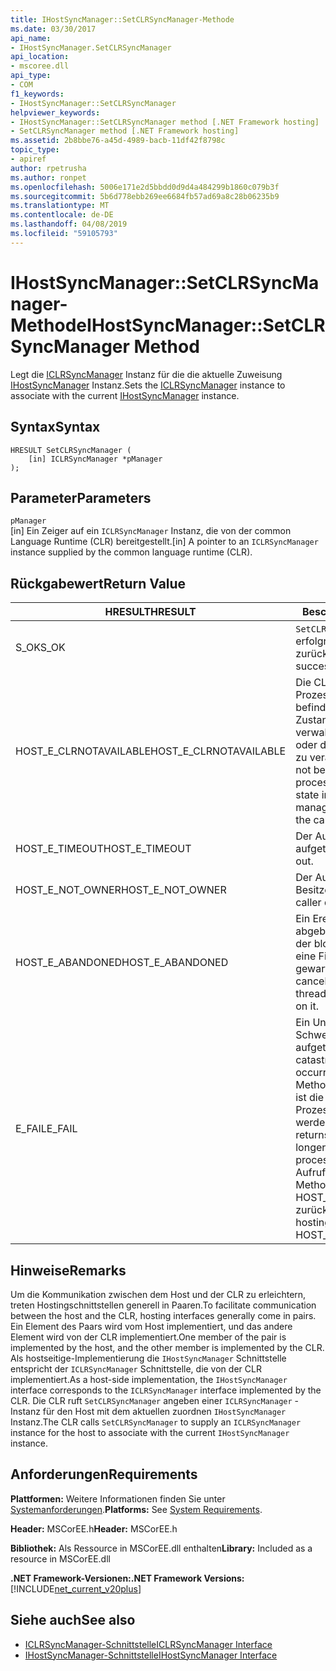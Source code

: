 ```yaml
---
title: IHostSyncManager::SetCLRSyncManager-Methode
ms.date: 03/30/2017
api_name:
- IHostSyncManager.SetCLRSyncManager
api_location:
- mscoree.dll
api_type:
- COM
f1_keywords:
- IHostSyncManager::SetCLRSyncManager
helpviewer_keywords:
- IHostSyncManager::SetCLRSyncManager method [.NET Framework hosting]
- SetCLRSyncManager method [.NET Framework hosting]
ms.assetid: 2b8bbe76-a45d-4989-bacb-11df42f8798c
topic_type:
- apiref
author: rpetrusha
ms.author: ronpet
ms.openlocfilehash: 5006e171e2d5bbdd0d9d4a484299b1860c079b3f
ms.sourcegitcommit: 5b6d778ebb269ee6684fb57ad69a8c28b06235b9
ms.translationtype: MT
ms.contentlocale: de-DE
ms.lasthandoff: 04/08/2019
ms.locfileid: "59105793"
---
```

# <a name="ihostsyncmanagersetclrsyncmanager-method"></a><span data-ttu-id="ebdb6-102">IHostSyncManager::SetCLRSyncManager-Methode</span><span class="sxs-lookup"><span data-stu-id="ebdb6-102">IHostSyncManager::SetCLRSyncManager Method</span></span>
<span data-ttu-id="ebdb6-103">Legt die [ICLRSyncManager](../../../../docs/framework/unmanaged-api/hosting/iclrsyncmanager-interface.md) Instanz für die die aktuelle Zuweisung [IHostSyncManager](../../../../docs/framework/unmanaged-api/hosting/ihostsyncmanager-interface.md) Instanz.</span><span class="sxs-lookup"><span data-stu-id="ebdb6-103">Sets the [ICLRSyncManager](../../../../docs/framework/unmanaged-api/hosting/iclrsyncmanager-interface.md) instance to associate with the current [IHostSyncManager](../../../../docs/framework/unmanaged-api/hosting/ihostsyncmanager-interface.md) instance.</span></span>  
  
## <a name="syntax"></a><span data-ttu-id="ebdb6-104">Syntax</span><span class="sxs-lookup"><span data-stu-id="ebdb6-104">Syntax</span></span>  
  
```  
HRESULT SetCLRSyncManager (  
    [in] ICLRSyncManager *pManager  
);  
```  
  
## <a name="parameters"></a><span data-ttu-id="ebdb6-105">Parameter</span><span class="sxs-lookup"><span data-stu-id="ebdb6-105">Parameters</span></span>  
 `pManager`  
 <span data-ttu-id="ebdb6-106">[in] Ein Zeiger auf ein `ICLRSyncManager` Instanz, die von der common Language Runtime (CLR) bereitgestellt.</span><span class="sxs-lookup"><span data-stu-id="ebdb6-106">[in] A pointer to an `ICLRSyncManager` instance supplied by the common language runtime (CLR).</span></span>  
  
## <a name="return-value"></a><span data-ttu-id="ebdb6-107">Rückgabewert</span><span class="sxs-lookup"><span data-stu-id="ebdb6-107">Return Value</span></span>  
  
|<span data-ttu-id="ebdb6-108">HRESULT</span><span class="sxs-lookup"><span data-stu-id="ebdb6-108">HRESULT</span></span>|<span data-ttu-id="ebdb6-109">Beschreibung</span><span class="sxs-lookup"><span data-stu-id="ebdb6-109">Description</span></span>|  
|-------------|-----------------|  
|<span data-ttu-id="ebdb6-110">S_OK</span><span class="sxs-lookup"><span data-stu-id="ebdb6-110">S_OK</span></span>|`SetCLRSyncManager` <span data-ttu-id="ebdb6-111">wurde erfolgreich zurückgegeben.</span><span class="sxs-lookup"><span data-stu-id="ebdb6-111">returned successfully.</span></span>|  
|<span data-ttu-id="ebdb6-112">HOST_E_CLRNOTAVAILABLE</span><span class="sxs-lookup"><span data-stu-id="ebdb6-112">HOST_E_CLRNOTAVAILABLE</span></span>|<span data-ttu-id="ebdb6-113">Die CLR wurde nicht in einen Prozess geladen und befindet sich in einem Zustand, in dem nicht verwalteten Code ausführen oder den Aufruf erfolgreich zu verarbeiten.</span><span class="sxs-lookup"><span data-stu-id="ebdb6-113">The CLR has not been loaded into a process, or the CLR is in a state in which it cannot run managed code or process the call successfully.</span></span>|  
|<span data-ttu-id="ebdb6-114">HOST_E_TIMEOUT</span><span class="sxs-lookup"><span data-stu-id="ebdb6-114">HOST_E_TIMEOUT</span></span>|<span data-ttu-id="ebdb6-115">Der Aufruf ist ein Timeout aufgetreten.</span><span class="sxs-lookup"><span data-stu-id="ebdb6-115">The call timed out.</span></span>|  
|<span data-ttu-id="ebdb6-116">HOST_E_NOT_OWNER</span><span class="sxs-lookup"><span data-stu-id="ebdb6-116">HOST_E_NOT_OWNER</span></span>|<span data-ttu-id="ebdb6-117">Der Aufrufer ist nicht Besitzer der Sperre.</span><span class="sxs-lookup"><span data-stu-id="ebdb6-117">The caller does not own the lock.</span></span>|  
|<span data-ttu-id="ebdb6-118">HOST_E_ABANDONED</span><span class="sxs-lookup"><span data-stu-id="ebdb6-118">HOST_E_ABANDONED</span></span>|<span data-ttu-id="ebdb6-119">Ein Ereignis wurde abgebrochen, während sich der blockierte Thread oder eine Fiber darauf gewartet.</span><span class="sxs-lookup"><span data-stu-id="ebdb6-119">An event was canceled while a blocked thread or fiber was waiting on it.</span></span>|  
|<span data-ttu-id="ebdb6-120">E_FAIL</span><span class="sxs-lookup"><span data-stu-id="ebdb6-120">E_FAIL</span></span>|<span data-ttu-id="ebdb6-121">Ein Unbekannter Schwerwiegender Fehler ist aufgetreten.</span><span class="sxs-lookup"><span data-stu-id="ebdb6-121">An unknown catastrophic failure occurred.</span></span> <span data-ttu-id="ebdb6-122">Wenn eine Methode E_FAIL zurückgibt, ist die CLR nicht mehr im Prozess verwendet werden.</span><span class="sxs-lookup"><span data-stu-id="ebdb6-122">When a method returns E_FAIL, the CLR is no longer usable within the process.</span></span> <span data-ttu-id="ebdb6-123">Nachfolgende Aufrufe zum Hosten der Methoden HOST_E_CLRNOTAVAILABLE zurück.</span><span class="sxs-lookup"><span data-stu-id="ebdb6-123">Subsequent calls to hosting methods return HOST_E_CLRNOTAVAILABLE.</span></span>|  
  
## <a name="remarks"></a><span data-ttu-id="ebdb6-124">Hinweise</span><span class="sxs-lookup"><span data-stu-id="ebdb6-124">Remarks</span></span>  
 <span data-ttu-id="ebdb6-125">Um die Kommunikation zwischen dem Host und der CLR zu erleichtern, treten Hostingschnittstellen generell in Paaren.</span><span class="sxs-lookup"><span data-stu-id="ebdb6-125">To facilitate communication between the host and the CLR, hosting interfaces generally come in pairs.</span></span> <span data-ttu-id="ebdb6-126">Ein Element des Paars wird vom Host implementiert, und das andere Element wird von der CLR implementiert.</span><span class="sxs-lookup"><span data-stu-id="ebdb6-126">One member of the pair is implemented by the host, and the other member is implemented by the CLR.</span></span> <span data-ttu-id="ebdb6-127">Als hostseitige-Implementierung die `IHostSyncManager` Schnittstelle entspricht der `ICLRSyncManager` Schnittstelle, die von der CLR implementiert.</span><span class="sxs-lookup"><span data-stu-id="ebdb6-127">As a host-side implementation, the `IHostSyncManager` interface corresponds to the `ICLRSyncManager` interface implemented by the CLR.</span></span> <span data-ttu-id="ebdb6-128">Die CLR ruft `SetCLRSyncManager` angeben einer `ICLRSyncManager` -Instanz für den Host mit dem aktuellen zuordnen `IHostSyncManager` Instanz.</span><span class="sxs-lookup"><span data-stu-id="ebdb6-128">The CLR calls `SetCLRSyncManager` to supply an `ICLRSyncManager` instance for the host to associate with the current `IHostSyncManager` instance.</span></span>  
  
## <a name="requirements"></a><span data-ttu-id="ebdb6-129">Anforderungen</span><span class="sxs-lookup"><span data-stu-id="ebdb6-129">Requirements</span></span>  
 <span data-ttu-id="ebdb6-130">**Plattformen:** Weitere Informationen finden Sie unter [Systemanforderungen](../../../../docs/framework/get-started/system-requirements.md).</span><span class="sxs-lookup"><span data-stu-id="ebdb6-130">**Platforms:** See [System Requirements](../../../../docs/framework/get-started/system-requirements.md).</span></span>  
  
 <span data-ttu-id="ebdb6-131">**Header:** MSCorEE.h</span><span class="sxs-lookup"><span data-stu-id="ebdb6-131">**Header:** MSCorEE.h</span></span>  
  
 <span data-ttu-id="ebdb6-132">**Bibliothek:** Als Ressource in MSCorEE.dll enthalten</span><span class="sxs-lookup"><span data-stu-id="ebdb6-132">**Library:** Included as a resource in MSCorEE.dll</span></span>  
  
 **<span data-ttu-id="ebdb6-133">.NET Framework-Versionen:</span><span class="sxs-lookup"><span data-stu-id="ebdb6-133">.NET Framework Versions:</span></span>** [!INCLUDE[net_current_v20plus](../../../../includes/net-current-v20plus-md.md)]  
  
## <a name="see-also"></a><span data-ttu-id="ebdb6-134">Siehe auch</span><span class="sxs-lookup"><span data-stu-id="ebdb6-134">See also</span></span>

- [<span data-ttu-id="ebdb6-135">ICLRSyncManager-Schnittstelle</span><span class="sxs-lookup"><span data-stu-id="ebdb6-135">ICLRSyncManager Interface</span></span>](../../../../docs/framework/unmanaged-api/hosting/iclrsyncmanager-interface.md)
- [<span data-ttu-id="ebdb6-136">IHostSyncManager-Schnittstelle</span><span class="sxs-lookup"><span data-stu-id="ebdb6-136">IHostSyncManager Interface</span></span>](../../../../docs/framework/unmanaged-api/hosting/ihostsyncmanager-interface.md)
